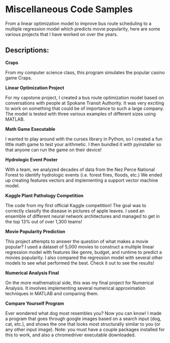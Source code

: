 # Miscellaneous Code Samples

From a linear optimization model to improve bus route scheduling to a multiple regression model which predicts movie popularity, here are some various projects that I have worked on over the years.

## Descriptions: 

**Craps**

From my computer science class, this program simulates the popular casino game Craps. 

**Linear Optimization Project**

For my capstone project, I created a bus route optimization model based on conversations with people at Spokane Transit Authority. It was very exciting to work on something that could be of importance to such a large company. The model is tested with three various examples of different sizes using MATLAB. 

**Math Game Executable** 

I wanted to play around with the curses library in Python, so I created a fun little math game to test your arithmetic. I then bundled it with pyinstaller so that anyone can run the game on their device!

**Hydrologic Event Poster**

With a team, we analyzed decades of data from the Nez Perce National Forest to identify hydrologic events (i.e. forest fires, floods, etc.) We ended up creating features vectors and implementing a support vector machine model.

**Kaggle Plant Pathology Competition**

The code from my first official Kaggle competition! The goal was to correctly classify the disease in pictures of apple leaves. I used an ensemble of different neural network architectures and managed to get in the top 13% out of over 1,300 teams!

**Movie Popularity Prediction**

This project attempts to answer the question of what makes a movie popular? I used a dataset of 5,000 movies to construct a multiple linear regression model with features like genre, budget, and runtime to predict a movies popularity. I also compared the regression model with several other models to see what performed the best. Check it out to see the results!

**Numerical Analysis Final**

On the more mathematical side, this was my final project for Numerical Analysis. It involves implementing several numerical approximation techniques in MATLAB and comparing them.  

**Compare Yourself Program**

Ever wondered what dog most resembles you? Now you can know! I made a program that goes through google images based on a search input (dog, cat, etc.), and shows the one that looks most structurally similar to you (or any other input image). Note: you must have a couple packages installed for this to work, and also a chromedriver executable downloaded.

